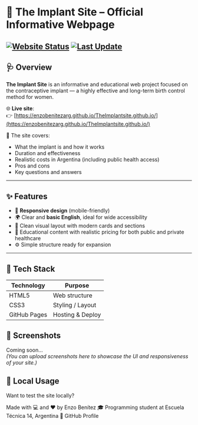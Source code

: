 # 💉 The Implant Site – Official Informative Webpage


[![Website Status](https://img.shields.io/website?url=https%3A%2F%2Fenzobenitezarg.github.io%2FTheImplantsite.github.io%2F)](https://enzobenitezarg.github.io/TheImplantsite.github.io/)
[![Last Update](https://img.shields.io/github/last-commit/enzobenitezarg/TheImplantsite.github.io)](https://github.com/enzobenitezarg/TheImplantsite.github.io)
---

## 🩺 Overview

**The Implant Site** is an informative and educational web project focused on the contraceptive implant — a highly effective and long-term birth control method for women.

🌐 **Live site**:  
👉 [https://enzobenitezarg.github.io/TheImplantsite.github.io/](https://enzobenitezarg.github.io/TheImplantsite.github.io/)

🔎 The site covers:
- What the implant is and how it works
- Duration and effectiveness
- Realistic costs in Argentina (including public health access)
- Pros and cons
- Key questions and answers

---

## ✨ Features

- 📱 **Responsive design** (mobile-friendly)
- 🌍 Clear and **basic English**, ideal for wide accessibility
- 🎨 Clean visual layout with modern cards and sections
- 🧠 Educational content with realistic pricing for both public and private healthcare
- ⚙️ Simple structure ready for expansion

---

## 🧰 Tech Stack

| Technology    | Purpose          |
|---------------|------------------|
| HTML5         | Web structure    |
| CSS3          | Styling / Layout |
| GitHub Pages  | Hosting & Deploy |


## 📸 Screenshots

Coming soon...  
*(You can upload screenshots here to showcase the UI and responsiveness of your site.)*

## 🚀 Local Usage

Want to test the site locally?

Made with 💻 and ❤️ by Enzo Benítez
🎓 Programming student at Escuela Técnica 14, Argentina
🔗 GitHub Profile

